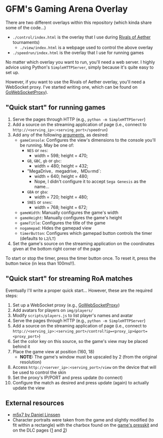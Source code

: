 # GFM's Gaming Arena Overlay

There are two different overlays within this repository (which kinda share some of the code...)

* `./control/index.html` is the overlay that I use during [Rivals of Aether](http://www.rivalsofaether.com/) tournaments)
    * `./view/index.html` is a webpage used to control the above overlay
* `./speedrun/index.html` is the overlay that I use for running games

No matter which overlay you want to run, you'll need a web server. I highly advice using Python's `SimpleHTTPServer`, simply because it's quite easy to set up.

However, if you want to use the Rivals of Aether overlay, you'll need a WebSocket proxy. I've started writing one, which can be found on [GoWebSocketProxy](https://github.com/SirGFM/GoWebSocketProxy)).


## "Quick start" for running games


1. Serve the pages through HTTP (e.g., `python -m SimpleHTTPServer`)
1. Add a source on the streaming application of page (i.e., connect to `http://<serving_ip>:<serving_port>/speedrun`)
1. Add any of the following [arguments](https://en.wikipedia.org/wiki/Query_string), as desired:
    * `gameConsole`: Configures the view's dimensions to the console you'll be running. May be one of:
        * `NES` or `nes`:
            * width = 598; height = 470;
        * `GB`, `GBC`, `gb` or `gbc`:
            * width = 480; height = 432;
        * "MegaDrive`, `megadrive`, `MD` or `md`:
            * width = 640; height = 480;
            * Nope, I didn't configure it to accept `Sega Genesis` as the name...
        * `GBA` or `gba`:
            * width = 720; height = 480;
        * `SNES` or `snes`:
            * width = 768; height = 672;
    * `gameWidth`: Manually configures the game's width
    * `gameHeight`: Manually configures the game's height
    * `gameTitle`: Configures the title of the game
    * `nogamepad`: Hides the gamepad view
    * `timerButton`: Configures which gamepad button controls the timer (defaults to `L2`/`LT`)
1. Set the game's source on the streaming application on the coordinates given at the bottom right corner of the page

To start or stop the timer, press the timer button once. To reset it, press the button twice (in less than 100ms!!).

## "Quick start" for streaming RoA matches

Eventually I'll write a proper quick start... However, these are the required steps:

1. Set up a WebSocket proxy (e.g., [GoWebSocketProxy](https://github.com/SirGFM/GoWebSocketProxy))
1. Add avatars for players on `img/players/`
1. Modify `scripts/players.js` to list player's names and avatar
1. Serve the pages through HTTP (e.g., `python -m SimpleHTTPServer`)
1. Add a source on the streaming application of page (i.e., connect to `http://<serving_ip>:<serving_port>/control?ip=<proxy_ip>&port=<proxy_port>`)
1. Set the color key on this source, so the game's view may be placed behind it
1. Place the game view at position (160, 18)
    * **NOTE:** The game's window must be upscaled by 2 (from the original resolution)
1. Access `http://<server_ip>:<serving_port>/view` on the device that will be used to control the skin
1. Set the proxy's IP/PORT and press update (to connect)
1. Configure the match as desired and press update (again) to actually update the view


## External resources

* [m5x7 by Daniel Linssen](https://managore.itch.io/m5x7)
* Character portraits were taken from the game and slightly modified  (to fit within a rectangle)
  with the charbox found on the [game's presskit](http://www.rivalsofaether.com/presskit/) and on
  the DLC pages ([1](http://store.steampowered.com/app/686220/Rivals_of_Aether_Ori_and_Sein/) and
  [2](http://store.steampowered.com/app/730770/Rivals_of_Aether_Ranno_and_Clairen/))

